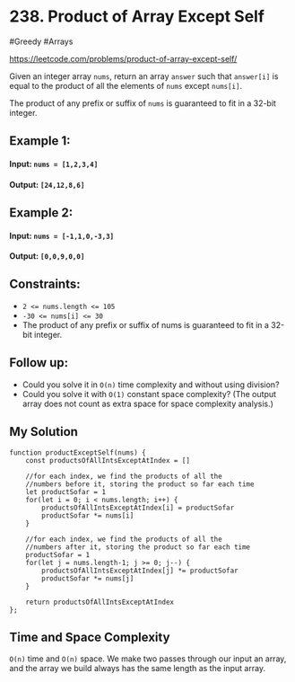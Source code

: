 # 238. Product of Array Except Self
#Greedy #Arrays

https://leetcode.com/problems/product-of-array-except-self/

Given an integer array `nums`, return an array `answer` such that `answer[i]` is equal to the product of all the elements of `nums` except `nums[i]`.

The product of any prefix or suffix of `nums` is guaranteed to fit in a 32-bit integer.

## Example 1:

#### Input: `nums = [1,2,3,4]`
#### Output: `[24,12,8,6]`
## Example 2:

#### Input: `nums = [-1,1,0,-3,3]`
#### Output: `[0,0,9,0,0]`
 

## Constraints:

- `2 <= nums.length <= 105`
- `-30 <= nums[i] <= 30`
- The product of any prefix or suffix of nums is guaranteed to fit in a 32-bit integer.
 

## Follow up:

- Could you solve it in `O(n)` time complexity and without using division?
- Could you solve it with `O(1)` constant space complexity? (The output array does not count as extra space for space complexity analysis.)

## My Solution
````
function productExceptSelf(nums) {
    const productsOfAllIntsExceptAtIndex = []
    
    //for each index, we find the products of all the
    //numbers before it, storing the product so far each time
    let productSofar = 1
    for(let i = 0; i < nums.length; i++) {
        productsOfAllIntsExceptAtIndex[i] = productSofar
        productSofar *= nums[i]
    }
    
    //for each index, we find the products of all the
    //numbers after it, storing the product so far each time
    productSofar = 1
    for(let j = nums.length-1; j >= 0; j--) {
        productsOfAllIntsExceptAtIndex[j] *= productSofar
        productSofar *= nums[j]
    }
    
    return productsOfAllIntsExceptAtIndex
};
````
## Time and Space Complexity
`O(n)` time and `O(n)` space. We make two passes through our input an array, and the array we build always has the same length as the input array.
